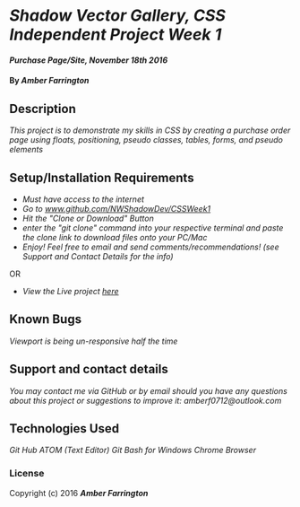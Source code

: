 # _Shadow Vector Gallery, CSS Independent Project Week 1_

#### _Purchase Page/Site, November 18th 2016_

#### By _Amber Farrington_

## Description

_This project is to demonstrate my skills in CSS by creating a purchase order page using floats, positioning, pseudo classes, tables, forms, and pseudo elements_

## Setup/Installation Requirements

* _Must have access to the internet_
* _Go to www.github.com/NWShadowDev/CSSWeek1_
* _Hit the "Clone or Download" Button_
* _enter the "git clone" command into your respective terminal and paste the clone link to download files onto your PC/Mac_
* _Enjoy! Feel free to email and send comments/recommendations! (see Support and Contact Details for the info)_

OR

* _View the Live project [here](https://nwshadowdev.github.io/CSSWeek1/)_


## Known Bugs

_Viewport is being un-responsive half the time_


## Support and contact details

_You may contact me via GitHub or by email should you have any questions about this project or suggestions to improve it:
amberf0712@outlook.com_


## Technologies Used

_Git Hub_
_ATOM (Text Editor)_
_Git Bash for Windows_
_Chrome Browser_

### License
Copyright (c) 2016 **_Amber Farrington_**
